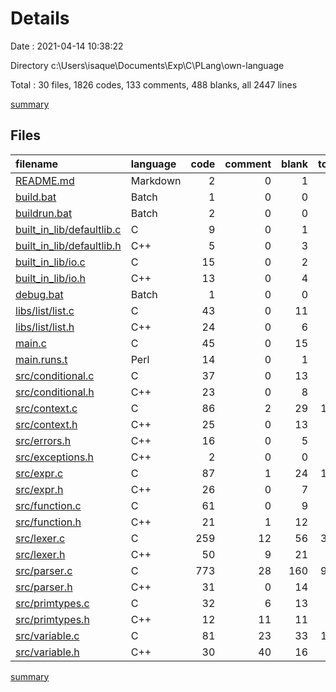 # Details

Date : 2021-04-14 10:38:22

Directory c:\Users\isaque\Documents\Exp\C\PLang\own-language

Total : 30 files,  1826 codes, 133 comments, 488 blanks, all 2447 lines

[summary](results.md)

## Files
| filename | language | code | comment | blank | total |
| :--- | :--- | ---: | ---: | ---: | ---: |
| [README.md](/README.md) | Markdown | 2 | 0 | 1 | 3 |
| [build.bat](/build.bat) | Batch | 1 | 0 | 0 | 1 |
| [buildrun.bat](/buildrun.bat) | Batch | 2 | 0 | 0 | 2 |
| [built_in_lib/defaultlib.c](/built_in_lib/defaultlib.c) | C | 9 | 0 | 1 | 10 |
| [built_in_lib/defaultlib.h](/built_in_lib/defaultlib.h) | C++ | 5 | 0 | 3 | 8 |
| [built_in_lib/io.c](/built_in_lib/io.c) | C | 15 | 0 | 2 | 17 |
| [built_in_lib/io.h](/built_in_lib/io.h) | C++ | 13 | 0 | 4 | 17 |
| [debug.bat](/debug.bat) | Batch | 1 | 0 | 0 | 1 |
| [libs/list/list.c](/libs/list/list.c) | C | 43 | 0 | 11 | 54 |
| [libs/list/list.h](/libs/list/list.h) | C++ | 24 | 0 | 6 | 30 |
| [main.c](/main.c) | C | 45 | 0 | 15 | 60 |
| [main.runs.t](/main.runs.t) | Perl | 14 | 0 | 1 | 15 |
| [src/conditional.c](/src/conditional.c) | C | 37 | 0 | 13 | 50 |
| [src/conditional.h](/src/conditional.h) | C++ | 23 | 0 | 8 | 31 |
| [src/context.c](/src/context.c) | C | 86 | 2 | 29 | 117 |
| [src/context.h](/src/context.h) | C++ | 25 | 0 | 13 | 38 |
| [src/errors.h](/src/errors.h) | C++ | 16 | 0 | 5 | 21 |
| [src/exceptions.h](/src/exceptions.h) | C++ | 2 | 0 | 0 | 2 |
| [src/expr.c](/src/expr.c) | C | 87 | 1 | 24 | 112 |
| [src/expr.h](/src/expr.h) | C++ | 26 | 0 | 7 | 33 |
| [src/function.c](/src/function.c) | C | 61 | 0 | 9 | 70 |
| [src/function.h](/src/function.h) | C++ | 21 | 1 | 12 | 34 |
| [src/lexer.c](/src/lexer.c) | C | 259 | 12 | 56 | 327 |
| [src/lexer.h](/src/lexer.h) | C++ | 50 | 9 | 21 | 80 |
| [src/parser.c](/src/parser.c) | C | 773 | 28 | 160 | 961 |
| [src/parser.h](/src/parser.h) | C++ | 31 | 0 | 14 | 45 |
| [src/primtypes.c](/src/primtypes.c) | C | 32 | 6 | 13 | 51 |
| [src/primtypes.h](/src/primtypes.h) | C++ | 12 | 11 | 11 | 34 |
| [src/variable.c](/src/variable.c) | C | 81 | 23 | 33 | 137 |
| [src/variable.h](/src/variable.h) | C++ | 30 | 40 | 16 | 86 |

[summary](results.md)